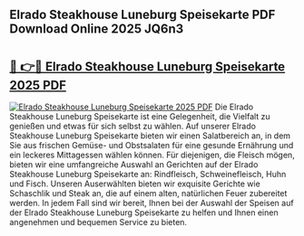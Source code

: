 ## Elrado Steakhouse Luneburg Speisekarte PDF Download Online 2025 JQ6n3

# <h2><a href="http://gcccl2u.nevu.top/?p=Elrado+Steakhouse+Luneburg+Speisekarte">🔗 👉🔴 Elrado Steakhouse Luneburg Speisekarte 2025 PDF</a></h2>

[![Elrado Steakhouse Luneburg Speisekarte 2025 PDF](https://i.imgur.com/dBaPXMq.png)](http://gcccl2u.nevu.top/?p=Elrado+Steakhouse+Luneburg+Speisekarte)
Die Elrado Steakhouse Luneburg Speisekarte ist eine Gelegenheit, die Vielfalt zu genießen und etwas für sich selbst zu wählen. Auf unserer Elrado Steakhouse Luneburg Speisekarte bieten wir einen Salatbereich an, in dem Sie aus frischen Gemüse- und Obstsalaten für eine gesunde Ernährung und ein leckeres Mittagessen wählen können. Für diejenigen, die Fleisch mögen, bieten wir eine umfangreiche Auswahl an Gerichten auf der Elrado Steakhouse Luneburg Speisekarte an: Rindfleisch, Schweinefleisch, Huhn und Fisch. Unseren Auserwählten bieten wir exquisite Gerichte wie Schaschlik und Steak an, die auf einem alten, natürlichen Feuer zubereitet werden. In jedem Fall sind wir bereit, Ihnen bei der Auswahl der Speisen auf der Elrado Steakhouse Luneburg Speisekarte zu helfen und Ihnen einen angenehmen und bequemen Service zu bieten.
